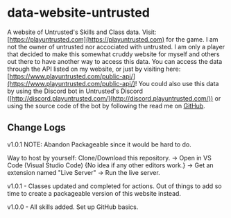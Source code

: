 # data-website-untrusted

A website of Untrusted's Skills and Class data. Visit: [https://playuntrusted.com](https://playuntrusted.com) for the game.
I am not the owner of untrusted nor accociated with untrusted. I am only a player that decided to make this somewhat cruddy website for myself and others out there to have another way to access this data.
You can access the data through the API listed on my website, or just by visiting here: [https://www.playuntrusted.com/public-api/](https://www.playuntrusted.com/public-api/)!
You could also use this data by using the Discord bot in Untrusted's Discord ([http://discord.playuntrusted.com/](http://discord.playuntrusted.com/)) or using the source code of the bot by following the read me on [GitHub](https://github.com/Mastagoon/untrusted-discord).

## Change Logs

v1.0.1 NOTE: Abandon Packageable since it would be hard to do.

Way to host by yourself: Clone/Download this repository.
-> Open in VS Code (Visual Studio Code) {No idea if any other editors work.}
-> Get an extension named "Live Server"
-> Run the live server.

v1.0.1 - Classes updated and completed for actions. Out of things to add so time to create a packageable version of this website instead.

v1.0.0 - All skills added. Set up GitHub basics.

